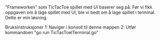 "Frameworken" som TicTacToe spillet med UI baserer seg på. Før vi fikk oppgaven om å lage spillet med UI,
ble vi bedt om å lage spillet i terminal. Dette er min løsning.

Bruksinstruksjoner
1: Naviger i konsoll til denne mappen
2: Utfør kommandoen "go run TicTacToeITerminal.go"